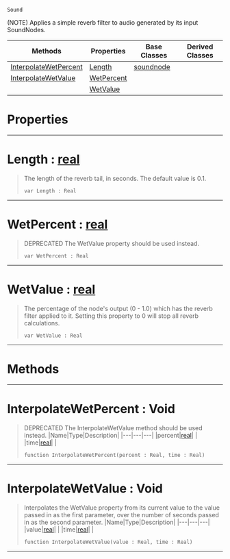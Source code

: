  `Sound`

(NOTE) Applies a simple reverb filter to audio generated by its input SoundNodes.

|Methods|Properties|Base Classes|Derived Classes|
|---|---|---|---|
|[ InterpolateWetPercent](https://github.com/ZilchEngine/ZilchDocs/blob/master/code_reference/class_reference/reverbnode.md#interpolatewetpercent-vo)|[ Length](https://github.com/ZilchEngine/ZilchDocs/blob/master/code_reference/class_reference/reverbnode.md#length-zilch-engine-docum)|[soundnode](https://github.com/ZilchEngine/ZilchDocs/blob/master/code_reference/class_reference/soundnode.md)| |
|[ InterpolateWetValue](https://github.com/ZilchEngine/ZilchDocs/blob/master/code_reference/class_reference/reverbnode.md#interpolatewetvalue-void)|[ WetPercent](https://github.com/ZilchEngine/ZilchDocs/blob/master/code_reference/class_reference/reverbnode.md#wetpercent-zilch-engine-d)| | |
| |[ WetValue](https://github.com/ZilchEngine/ZilchDocs/blob/master/code_reference/class_reference/reverbnode.md#wetvalue-zilch-engine-doc)| | |


 #  Properties


---  
 #  Length : [real](https://github.com/ZilchEngine/ZilchDocs/blob/master/code_reference/nada_base_types/real.md)

> The length of the reverb tail, in seconds. The default value is 0.1.
> ``` lang=cpp, name=Nada
> var Length : Real


---  
 #  WetPercent : [real](https://github.com/ZilchEngine/ZilchDocs/blob/master/code_reference/nada_base_types/real.md)

> DEPRECATED The WetValue property should be used instead.
> ``` lang=cpp, name=Nada
> var WetPercent : Real


---  
 #  WetValue : [real](https://github.com/ZilchEngine/ZilchDocs/blob/master/code_reference/nada_base_types/real.md)

> The percentage of the node's output (0 - 1.0) which has the reverb filter applied to it. Setting this property to 0 will stop all reverb calculations.
> ``` lang=cpp, name=Nada
> var WetValue : Real


---  
 #  Methods


---  
 #  InterpolateWetPercent : Void

> DEPRECATED The InterpolateWetValue method should be used instead.
> |Name|Type|Description|
> |---|---|---|
> |percent|[real](https://github.com/ZilchEngine/ZilchDocs/blob/master/code_reference/nada_base_types/real.md)| |
> |time|[real](https://github.com/ZilchEngine/ZilchDocs/blob/master/code_reference/nada_base_types/real.md)| |
> ``` lang=cpp, name=Nada
> function InterpolateWetPercent(percent : Real, time : Real)
> ``` 


---  
 #  InterpolateWetValue : Void

> Interpolates the WetValue property from its current value to the value passed in as the first parameter, over the number of seconds passed in as the second parameter.
> |Name|Type|Description|
> |---|---|---|
> |value|[real](https://github.com/ZilchEngine/ZilchDocs/blob/master/code_reference/nada_base_types/real.md)| |
> |time|[real](https://github.com/ZilchEngine/ZilchDocs/blob/master/code_reference/nada_base_types/real.md)| |
> ``` lang=cpp, name=Nada
> function InterpolateWetValue(value : Real, time : Real)
> ``` 


---  
 

 